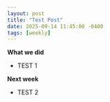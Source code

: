 ```yaml
---
layout: post
title: "Test Post"
date: 2025-09-14 11:45:00 -0400
tags: [weekly]
---
```


**What we did**
- TEST 1

**Next week**
- TEST 2
